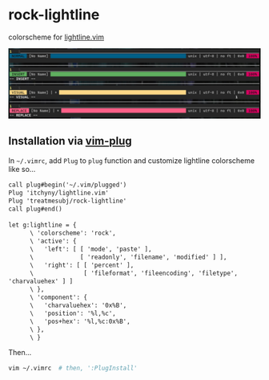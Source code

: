 # rock-lightline

colorscheme for [lightline.vim](https://github.com/itchyny/lightline.vim)

![](./images/demo.png)

## Installation via [vim-plug](https://github.com/junegunn/vim-plug) 

In `~/.vimrc`, add `Plug` to `plug` function and customize lightline colorscheme like so...

```vim
call plug#begin('~/.vim/plugged')
Plug 'itchyny/lightline.vim'
Plug 'treatmesubj/rock-lightline'
call plug#end()

let g:lightline = {
      \ 'colorscheme': 'rock',
      \ 'active': {
      \   'left': [ [ 'mode', 'paste' ],
      \             [ 'readonly', 'filename', 'modified' ] ],
      \   'right': [ [ 'percent' ],
      \              [ 'fileformat', 'fileencoding', 'filetype', 'charvaluehex' ] ]
      \ },
      \ 'component': {
      \   'charvaluehex': '0x%B',
      \   'position': '%l,%c',
      \   'pos+hex': '%l,%c:0x%B',
      \ },
      \ }
```

Then...
```bash
vim ~/.vimrc  # then, ':PlugInstall'
```

